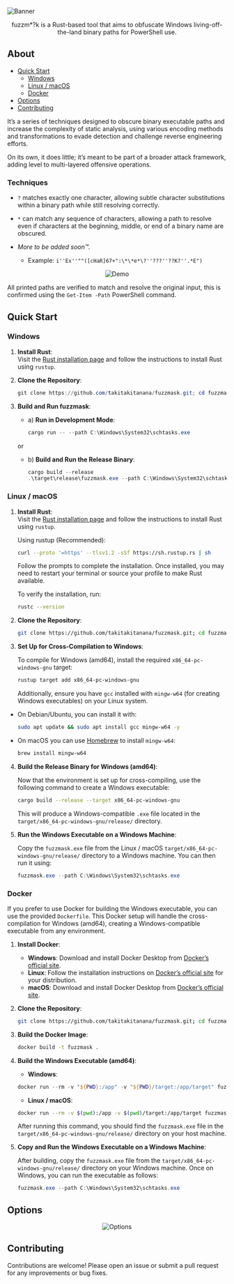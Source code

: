 <br>

![Banner](docs/images/banner.png)

<p align="center">
    fuzzm*?k is a Rust-based tool that aims to obfuscate Windows living-off-the-land binary paths for PowerShell use.
</p>

## About

- [Quick Start](#quick-start)
    - [Windows](#windows)
    - [Linux / macOS](#linux--macos)
    - [Docker](#docker)
- [Options](#options)
- [Contributing](#contributing)

It’s a series of techniques designed to obscure binary executable paths and increase the complexity of static analysis, using various encoding methods and transformations to evade detection and challenge reverse engineering efforts.

On its own, it does little; it’s meant to be part of a broader attack framework, adding level to multi-layered offensive operations.

### Techniques

- `?` matches exactly one character, allowing subtle character substitutions within a binary path while still resolving correctly.

- `*` can match any sequence of characters, allowing a path to resolve even if characters at the beginning, middle, or end of a binary name are obscured.

- _More to be added soon™._

    - Example: `i''Ex''""([cHaR]67+":\*\*e*\?''???''??K?''.*E")`

<p align="center">
    <img src="docs/images/demo.gif" alt="Demo">
</p>

All printed paths are verified to match and resolve the original input, this is confirmed using the `Get-Item -Path` PowerShell command.

## Quick Start

### Windows

1. **Install Rust**:  
    Visit the [Rust installation page](https://www.rust-lang.org/tools/install) and follow the instructions to install Rust using `rustup`.

2. **Clone the Repository**:
    ```powershell
    git clone https://github.com/takitakitanana/fuzzmask.git; cd fuzzmask
    ```

3. **Build and Run fuzzmask**:

    - a) **Run in Development Mode**:
        ```powershell
        cargo run -- --path C:\Windows\System32\schtasks.exe
        ```

    or

    - b) **Build and Run the Release Binary**:
        ```powershell
        cargo build --release
        .\target\release\fuzzmask.exe --path C:\Windows\System32\schtasks.exe
        ```

### Linux / macOS

1. **Install Rust**:  
    Visit the [Rust installation page](https://www.rust-lang.org/tools/install) and follow the instructions to install Rust using `rustup`.

    Using rustup (Recommended):

    ```bash
    curl --proto '=https' --tlsv1.2 -sSf https://sh.rustup.rs | sh
    ```

    Follow the prompts to complete the installation. Once installed, you may need to restart your terminal or source your profile to make Rust available.

    To verify the installation, run:

    ```bash
    rustc --version
    ```

2. **Clone the Repository**:
   
    ```bash
    git clone https://github.com/takitakitanana/fuzzmask.git; cd fuzzmask
    ```

3. **Set Up for Cross-Compilation to Windows**:
   
    To compile for Windows (amd64), install the required `x86_64-pc-windows-gnu` target:

    ```bash
    rustup target add x86_64-pc-windows-gnu
    ```

    Additionally, ensure you have `gcc` installed with `mingw-w64` (for creating Windows executables) on your Linux system.
   
- On Debian/Ubuntu, you can install it with:

    ```bash
    sudo apt update && sudo apt install gcc mingw-w64 -y
    ```

- On macOS you can use [Homebrew](https://brew.sh/) to install `mingw-w64`:
    ```bash
    brew install mingw-w64
    ```

4. **Build the Release Binary for Windows (amd64)**:

    Now that the environment is set up for cross-compiling, use the following command to create a Windows executable:

    ```bash
    cargo build --release --target x86_64-pc-windows-gnu
    ```

    This will produce a Windows-compatible `.exe` file located in the `target/x86_64-pc-windows-gnu/release/` directory.

5. **Run the Windows Executable on a Windows Machine**:

    Copy the `fuzzmask.exe` file from the Linux / macOS `target/x86_64-pc-windows-gnu/release/` directory to a Windows machine. You can then run it using:

    ```powershell
    fuzzmask.exe --path C:\Windows\System32\schtasks.exe
    ```

### Docker

If you prefer to use Docker for building the Windows executable, you can use the provided `Dockerfile`. This Docker setup will handle the cross-compilation for Windows (amd64), creating a Windows-compatible executable from any environment.

1. **Install Docker**:  
    - **Windows**: Download and install Docker Desktop from [Docker’s official site](https://www.docker.com/products/docker-desktop/).
    - **Linux**: Follow the installation instructions on [Docker’s official site](https://docs.docker.com/engine/install/) for your distribution.
    - **macOS**: Download and install Docker Desktop from [Docker’s official site](https://www.docker.com/products/docker-desktop/).

2. **Clone the Repository**:
   
    ```bash
    git clone https://github.com/takitakitanana/fuzzmask.git; cd fuzzmask
    ```

3. **Build the Docker Image**:

    ```bash
    docker build -t fuzzmask .
    ```

4. **Build the Windows Executable (amd64)**:

    - **Windows**:
    ```powershell
    docker run --rm -v "${PWD}:/app" -v "${PWD}/target:/app/target" fuzzmask
    ```

    - **Linux / macOS**:
    ```bash
    docker run --rm -v $(pwd):/app -v $(pwd)/target:/app/target fuzzmask
    ```

    After running this command, you should find the `fuzzmask.exe` file in the `target/x86_64-pc-windows-gnu/release/` directory on your host machine.

5. **Copy and Run the Windows Executable on a Windows Machine**:

    After building, copy the `fuzzmask.exe` file from the `target/x86_64-pc-windows-gnu/release/` directory on your Windows machine. Once on Windows, you can run the executable as follows:

    ```powershell
    fuzzmask.exe --path C:\Windows\System32\schtasks.exe
    ```

## Options

<p align="center">
    <img src="docs/images/options.gif" alt="Options">
</p>

## Contributing

Contributions are welcome! Please open an issue or submit a pull request for any improvements or bug fixes.
